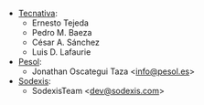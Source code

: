 - [Tecnativa](https://www.tecnativa.com):
  - Ernesto Tejeda
  - Pedro M. Baeza
  - César A. Sánchez
  - Luis D. Lafaurie
- [Pesol](https://www.pesol.es):
  - Jonathan Oscategui Taza \<<info@pesol.es>\>
- [Sodexis](https://www.sodexis.com):
  - SodexisTeam \<<dev@sodexis.com>\>
